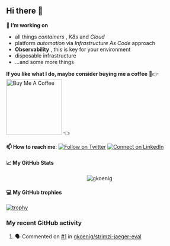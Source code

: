 ## Hi there 👋

<b>  🔭 I’m working on </b>
  - all things _containers_ , _K8s_ and _Cloud_
  - platform _automation_ via _Infrastructure As Code_ approach
  - **Observability** , this is key for your environment
  - disposable infrastructure
  - ...and some more things

<b>  If you like what I do, maybe consider buying me a coffee</b> 🥺👉
<a href="https://www.buymeacoffee.com/gkoenig" target="_blank"><img src="https://cdn.buymeacoffee.com/buttons/v2/default-red.png" alt="Buy Me A Coffee" width="150" ></a> 👈

<b>  📫 How to reach me</b>: [![Follow on Twitter](https://img.shields.io/badge/--twitter?label=Twitter&logo=Twitter&style=social)](https://twitter.com/gerd_koenig) [![Connect on LinkedIn](https://img.shields.io/badge/--linkedin?label=LinkedIn&logo=LinkedIn&style=social)](https://www.linkedin.com/in/gerdkoenig)

<h4>  📈 My GitHub Stats</h4>

<p align="center"> <img src="https://github-readme-stats-gkoenig.vercel.app/api?username=gkoenig&show_icons=true&theme=gotham&count_private=true" alt="gkoenig" />

<h4>  💻 My GitHub trophies </h4> 

[![trophy](https://github-profile-trophy.vercel.app/?username=gkoenig&theme=onedark&margin-w=15&margin-h=10&no-frame=true)](https://github.com/gkoenig/github-profile-trophy)
  
<h3>  My recent GitHub activity</h3>

<!--START_SECTION:activity-->
1. 🗣 Commented on [#1](https://github.com/gkoenig/strimzi-jaeger-eval/issues/1) in [gkoenig/strimzi-jaeger-eval](https://github.com/gkoenig/strimzi-jaeger-eval)
<!--END_SECTION:activity-->
